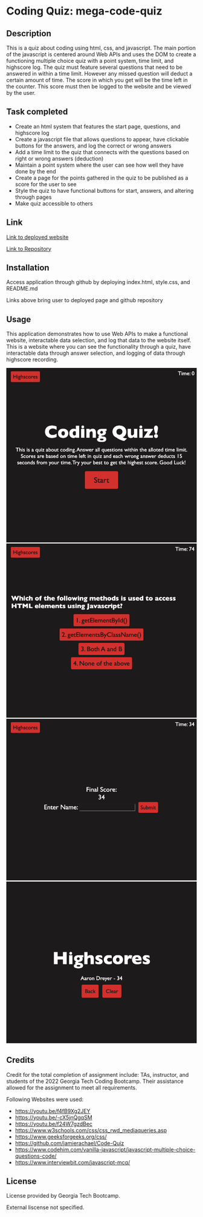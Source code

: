 # Coding Quiz: mega-code-quiz

## Description

This is a quiz about coding using html, css, and javascript. The main portion of the javascript is centered around Web APIs and uses the DOM to create a functioning multiple choice quiz with a point system, time limit, and highscore log. The quiz must feature several questions that need to be answered in within a time limit. However any missed question will deduct a certain amount of time. The score in which you get will be the time left in the counter. This score must then be logged to the website and be viewed by the user. 

## Task completed

- Create an html system that features the start page, questions, and highscore log
- Create a javascript file that allows questions to appear, have clickable buttons for the answers, and log the correct or wrong answers
- Add a time limit to the quiz that connects with the questions based on right or wrong answers (deduction)
- Maintain a point system where the user can see how well they have done by the end
- Create a page for the points gathered in the quiz to be published as a score for the user to see
- Style the quiz to have functional buttons for start, answers, and altering through pages
- Make quiz accessible to others

## Link

[Link to deployed website](https://aarondreyer.github.io/mega-code-quiz/)

[Link to Repository](https://github.com/AaronDreyer/mega-code-quiz)


## Installation

Access application through github by deploying index.html, style.css, and README.md

Links above bring user to deployed page and github repository

## Usage

This application demonstrates how to use Web APIs to make a functional website, interactable data selection, and log that data to the website itself. This is a website where you can see the functionality through a quiz, have interactable data through answer selection, and logging of data through highscore recording.

![alt text](assets/images/Start-Page.png)
![alt text](assets/images/Question-Page.png)
![alt text](assets/images/127.0.0.1_5500_index.html.png)
![alt text](assets/images/127.0.0.1_5500_score.html.png)

## Credits

Credit for the total completion of assignment include: TAs, instructor, and students of the 2022 Georgia Tech Coding Bootcamp. Their assistance allowed for the assignment to meet all requirements.

Following Websites were used:
- https://youtu.be/f4fB9Xg2JEY
- https://youtu.be/-cX5jnQgqSM
- https://youtu.be/f24W7gzdBec
- https://www.w3schools.com/css/css_rwd_mediaqueries.asp
- https://www.geeksforgeeks.org/css/
- https://github.com/jamierachael/Code-Quiz
- https://www.codehim.com/vanilla-javascript/javascript-multiple-choice-questions-code/
- https://www.interviewbit.com/javascript-mcq/

## License

License provided by Georgia Tech Bootcamp.

External liscense not specified.

